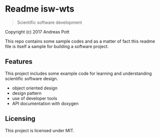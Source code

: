 # Readme isw-wts
> Scientific software development

Copyright (c) 2017 Andreas Pott

This repo contains some sample codes and as a matter of fact this readme file
is itself a sample for building a software project.

## Features

This project includes some example code for learning and understanding scientific software design.
* object oriented design
* design pattern
* use of developer tools
* API documentation with doxygen

## Licensing

This project is licensed under MIT.

